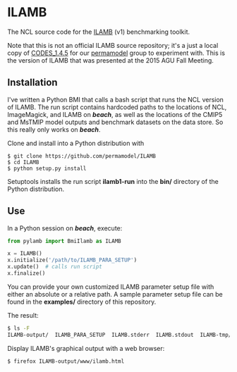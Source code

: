 # ILAMB

The NCL source code for the [ILAMB](http://ilamb.org) (v1) benchmarking toolkit.

Note that this is not an official ILAMB source repository;
it's a just a local copy of
[CODES_1.4.5](http://redwood.ess.uci.edu/mingquan/www/ILAMB/CODES.AllVersions/CODES_1.4.5/CODES/)
for our [permamodel](https://github.com/permamodel)
group to experiment with.
This is the version of ILAMB that was presented
at the 2015 AGU Fall Meeting.


## Installation

I've written a Python BMI
that calls a bash script
that runs the NCL version of ILAMB.
The run script contains hardcoded paths
to the locations of NCL, ImageMagick, and ILAMB on ***beach***,
as well as the locations of the CMIP5 and MsTMIP model outputs
and benchmark datasets on the data store.
So this really only works on ***beach***.

Clone and install into a Python distribution with

    $ git clone https://github.com/permamodel/ILAMB
    $ cd ILAMB
    $ python setup.py install

Setuptools installs the run script **ilamb1-run**
into the **bin/** directory of the Python distribution.


## Use

In a Python session on ***beach***, execute:

```python
from pylamb import BmiIlamb as ILAMB

x = ILAMB()
x.initialize('/path/to/ILAMB_PARA_SETUP')
x.update()  # calls run script
x.finalize()
```

You can provide your own customized ILAMB parameter setup file
with either an absolute or a relative path.
A sample parameter setup file
can be found in the **examples/** directory
of this repository.

The result:
```bash
$ ls -F
ILAMB-output/  ILAMB_PARA_SETUP  ILAMB.stderr  ILAMB.stdout  ILAMB-tmp/
```

Display ILAMB's graphical output with a web browser:

    $ firefox ILAMB-output/www/ilamb.html

